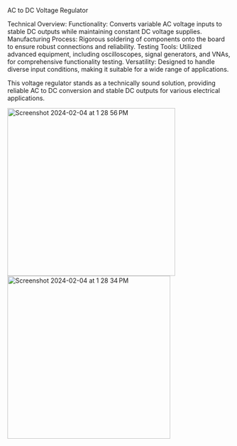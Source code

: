 AC to DC Voltage Regulator

Technical Overview:
Functionality: Converts variable AC voltage inputs to stable DC outputs while maintaining constant DC voltage supplies.
Manufacturing Process: Rigorous soldering of components onto the board to ensure robust connections and reliability.
Testing Tools: Utilized advanced equipment, including oscilloscopes, signal generators, and VNAs, for comprehensive functionality testing.
Versatility: Designed to handle diverse input conditions, making it suitable for a wide range of applications.

This voltage regulator stands as a technically sound solution, providing reliable AC to DC conversion and stable DC outputs for various electrical applications.

<img width="378" alt="Screenshot 2024-02-04 at 1 28 56 PM" src="https://github.com/Sadra-Sh/Voltage-Regulator/assets/143111135/c866c89a-729b-4ae9-bf06-b37557fa2671">
<img width="367" alt="Screenshot 2024-02-04 at 1 28 34 PM" src="https://github.com/Sadra-Sh/Voltage-Regulator/assets/143111135/a289cdad-3160-4883-b11c-bf82c9d2cc8a">

